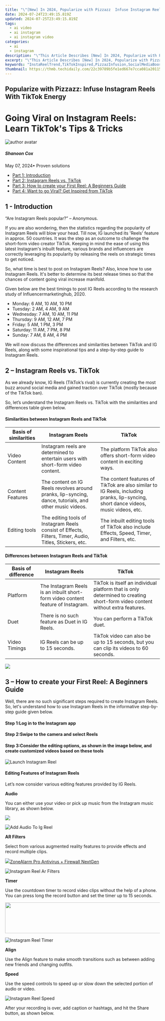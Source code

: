 ```yaml
---
title: "\"[New] In 2024, Popularize with Pizzazz  Infuse Instagram Reels With TikTok Energy\""
date: 2024-07-24T23:49:15.819Z
updated: 2024-07-25T23:49:15.819Z
tags:
  - ai video
  - ai instagram
  - ai instagram video
categories:
  - ai
  - instagram
description: "\"This Article Describes [New] In 2024, Popularize with Pizzazz: Infuse Instagram Reels With TikTok Energy\""
excerpt: "\"This Article Describes [New] In 2024, Popularize with Pizzazz: Infuse Instagram Reels With TikTok Energy\""
keywords: "InstaReelTrend,TikTokInspired,PizzazInfusion,SocialMediaBoost,ViralContentGen,EngagementSurge,EnergyTiktok"
thumbnail: https://thmb.techidaily.com/22c39789b5fe1ed667e7cca081a20115c82b1e4756445b0d8d485b13ec35a1e3.jpg
---
```


## Popularize with Pizzazz: Infuse Instagram Reels With TikTok Energy

# Going Viral on Instagram Reels: Learn TikTok's Tips & Tricks

![author avatar](https://images.wondershare.com/filmora/article-images/shannon-cox.jpg)

##### Shanoon Cox

 May 07, 2024• Proven solutions

* [Part 1: Introduction](#part1)
* [Part 2: Instagram Reels vs. TikTok](#part2)
* [Part 3: How to create your First Reel: A Beginners Guide](#part3)
* [Part 4: Want to go Viral? Get Inspired from TikTok](#part4)

## 1 - Introduction

“Are Instagram Reels popular?” – Anonymous.

If you are also wondering, then the statistics regarding the popularity of Instagram Reels will blow your head. Till now, IG launched its 'Reels' feature in approx. 50 countries. It was the step as an outcome to challenge the short-form video creator TikTok. Keeping in mind the ease of using this latest Instagram's inbuilt feature, various brands and influencers are correctly leveraging its popularity by releasing the reels on strategic times to get noticed.

So, what time is best to post on Instagram Reels? Also, know how to use Instagram Reels. It's better to determine its best release times so that the chances of content going viral increase manifold.

Given below are the best timings to post IG Reels according to the research study of Influencermarketinghub, 2020.

* Monday: 6 AM, 10 AM, 10 PM
* Tuesday: 2 AM, 4 AM, 9 AM
* Wednesday: 7 AM, 10 AM, 11 PM
* Thursday: 9 AM, 12 AM, 7 PM
* Friday: 5 AM, 1 PM, 3 PM
* Saturday: 11 AM, 7 PM, 8 PM
* Sunday: 7 AM, 8 AM, 4 PM

We will now discuss the differences and similarities between TikTok and IG Reels, along with some inspirational tips and a step-by-step guide to Instagram Reels.

## 2 – Instagram Reels vs. TikTok

As we already know, IG Reels (TikTok’s rival) is currently creating the most buzz around social media and gained traction over TikTok (mostly because of the TikTok ban).

So, let’s understand the Instagram Reels vs. TikTok with the similarities and differences table given below.

#### Similarities between Instagram Reels and TikTok

| Basis of similarities | Instagram Reels                                                                                        | TikTok                                                                                                                             |
| --------------------- | ------------------------------------------------------------------------------------------------------ | ---------------------------------------------------------------------------------------------------------------------------------- |
| Video Content         | Instagram reels are determined to entertain users with short-form video content.                       | The platform TikTok also offers short-form video content in exciting ways.                                                         |
| Content Features      | The content on IG Reels revolves around pranks, lip-syncing, dance, tutorials, and other music videos. | The content features of TikTok are also similar to IG Reels, including pranks, lip-syncing, short dance videos, music videos, etc. |
| Editing tools         | The editing tools of Instagram Reels consist of Effects, Filters, Timer, Audio, Titles, Stickers, etc. | The inbuilt editing tools of TikTok also include Effects, Speed, Timer, and Filters, etc.                                          |

#### Differences between Instagram Reels and TikTok

| Basis of difference | Instagram Reels                                                                  | TikTok                                                                                                                       |
| ------------------- | -------------------------------------------------------------------------------- | ---------------------------------------------------------------------------------------------------------------------------- |
| Platform            | The Instagram Reels is an inbuilt short-form video content feature of Instagram. | TikTok is itself an individual platform that is only determined to creating short-form video content without extra features. |
| Duet                | There is no such feature as Duet in IG Reels.                                    | You can perform a TikTok duet.                                                                                               |
| Video Timings       | IG Reels can be up to 15 seconds.                                                | TikTok video can also be up to 15 seconds, but you can clip its videos to 60 seconds.                                        |

<!-- affiliate ads begin -->
<a href="https://shop.manycam.com/order/checkout.php?PRODS=17728032&QTY=1&AFFILIATE=108875&CART=1"><img src="https://secure.avangate.com/images/merchant/8230bea7d54bcdf99cdfe85cb07313d5/mcaffbanner920x120.png" border="0"></a>
<!-- affiliate ads end -->
## 3 – How to create your First Reel: A Beginners Guide

Well, there are no such significant steps required to create Instagram Reels. So, let's understand how to use Instagram Reels in the informative step-by-step guide given below.

#### Step 1:Log in to the Instagram app

#### Step 2:Swipe to the camera and select Reels

#### Step 3:Consider the editing options, as shown in the image below, and create customized videos based on these tools

![Launch Instagram Reel](https://images.wondershare.com/filmora/article-images/launch-instagram-reel.jpg)

#### Editing Features of Instagram Reels

Let’s now consider various editing features provided by IG Reels.

**Audio**

You can either use your video or pick up music from the Instagram music library, as shown below.

<!-- affiliate ads begin -->
<a href="https://store.iobit.com/order/checkout.php?PRODS=4596923&QTY=1&AFFILIATE=108875&CART=1"><img src="https://secure.avangate.com/images/merchant/184260348236f9554fe9375772ff966e/ascscan_468X60.png" border="0"></a>
<!-- affiliate ads end -->
![Add Audio To Ig Reel](https://images.wondershare.com/filmora/article-images/add-audio-to-ig-reel.jpg)

**AR Filters**

Select from various augmented reality features to provide effects and record multiple clips.

<!-- affiliate ads begin -->
<a href="https://estore.zonealarm.com/order/checkout.php?PRODS=38658749&QTY=1&AFFILIATE=108875&CART=1"><img src="https://sc1.checkpoint.com/sc1/za/images/boxes/pa_500.png" border="0">ZoneAlarm Pro Antivirus + Firewall NextGen</a>
<!-- affiliate ads end -->
![Instagram Reel Ar Filters](https://images.wondershare.com/filmora/article-images/instagram-reel-ar-filters.jpg)

**Timer**

Use the countdown timer to record video clips without the help of a phone. You can press long the record button and set the timer up to 15 seconds.

<!-- affiliate ads begin -->
<a href="https://imp.i110150.net/c/5597632/924299/11305" target="_top" id="924299"><img src="//a.impactradius-go.com/display-ad/11305-924299" border="0" alt="" width="520" height="100"/></a>
<!-- affiliate ads end -->
![Instagram Reel Timer](https://images.wondershare.com/filmora/article-images/instagram-reel-timer.jpg)

**Align**

Use the Align feature to make smooth transitions such as between adding new friends and changing outfits.

**Speed**

Use the speed controls to speed up or slow down the selected portion of audio or video.

![Instagram Reel Speed](https://images.wondershare.com/filmora/article-images/instagram-reel-speed.jpg)

After your recording is over, add caption or hashtags, and hit the Share button, as shown below.

<!-- affiliate ads begin -->
<span id="1793213">
					<video width="1080" height="1620" style="cursor:pointer"
           poster="//a.impactradius-go.com/display-clicktoplayimage/1793213.jpeg"
           onclick="if(!this.playClicked){this.play();this.setAttribute('controls',true);this.playClicked=true;}">
	   <source src="//a.impactradius-go.com/display-ad/19135-1793213">
	   <img src="//a.impactradius-go.com/display-clicktoplayimage/1793213.jpeg" style="border: none; height: 100%; width: 100%; object-fit: contain">
	</video>
	<div style="width:1080px;text-align:center"><a href="javascript:window.open(decodeURIComponent('https%3A%2F%2Ftinyland.pxf.io%2Fc%2F5597632%2F1793213%2F19135'), '_blank');void(0);">Click here</a></div>
</span>
<img height="0" width="0" src="https://imp.pxf.io/i/5597632/1793213/19135" style="position:absolute;visibility:hidden;" border="0" />
<!-- affiliate ads end -->
![Instagram Reel Share](https://images.wondershare.com/filmora/article-images/instagram-reel-share.jpg)

<!-- affiliate ads begin -->
<iframe id="iframe_672" src="//a.impactradius-go.com/gen-ad-code/5597632/1959812/17834/" width="720" height="300" scrolling="no" frameborder="0" marginheight="0" marginwidth="0"></iframe>
<!-- affiliate ads end -->
## 4 – Want to go Viral? Get Inspired from TikTok

TikTok is also one of the biggest social media platforms where users habitually use various tips and tricks to go viral.

So, it would help if you also thought of borrowing some tips and tricks from TikTok to go viral on Instagram Reels.

#### Use trending music and sounds

It is always worth to include trending videos and sounds into the IG Reels. You can select your songs but creating content over trending topics tends to hit the trend among other videos.

![Trendy Music Into Ig Reel](https://images.wondershare.com/filmora/article-images/trendy-music-into-ig-reel.jpg)

#### Create your bang

You must grab the user's attention quickly by giving a sort of bang in the initial seconds. Users are swiping up to your video, and if they don't get what they want to see, then IG Reels is a time waste aspect for you. The idea is not to create random stuff but to target the specific users according to your niche so that the videos get noticed and ranked well.

#### Competitor Research

The competitor research is another borrowed feature from TikTok, where you can check out various brands and social media influencers about what they are creating. It’s a great way to find trending hashtags as well.

![Ig Reel Competitor Research](https://images.wondershare.com/filmora/article-images/ig-reel-competitor-research.jpg)

#### Check your existing metrics

If you ever analyzed TikTok accounts of big influencers, they show up a fair amount of overall metrics, including video content. Keep an eye on your Instagram bio and check if it has the right amount of words and a call to action. You can consider other factors of metrics as the ideal post timing and use of specific hashtags etc.

#### Trigger people to comment on

You can include some random details also so that people get induced to comment on your Instagram Reels. These unexpected details can be anything such as mentioning some weird stuff or writing great captions etc.

#### Be Relatable

Being relatable is the most crucial tip to go viral over Instagram. Don't show off and be real; it's the most critical way to win the hearts even on any platform. Well, being relatable also means to be hateable, inspirational, or aspirational.

<!-- affiliate ads begin -->
<a href="https://twopages.pxf.io/c/5597632/1873313/18544" target="_top" id="1873313"><img src="//a.impactradius-go.com/display-ad/18544-1873313" border="0" alt="" width="1080" height="1263"/></a><img height="0" width="0" src="https://imp.pxf.io/i/5597632/1873313/18544" style="position:absolute;visibility:hidden;" border="0" />
<!-- affiliate ads end -->
### Conclusion

So, this is how to use Instagram Reels and its related viral marketing strategies. Well, we haven’t ignored TikTok while talking about Instagram Reels due to a correlation between both the platforms, as discussed above. Thus, the viral marketing strategies used on TikTok are wholly applicable here as well.

![author avatar](https://images.wondershare.com/filmora/article-images/shannon-cox.jpg)

Shanoon Cox

Shanoon Cox is a writer and a lover of all things video.

Follow @Shanoon Cox

##### Shanoon Cox

 May 07, 2024• Proven solutions

* [Part 1: Introduction](#part1)
* [Part 2: Instagram Reels vs. TikTok](#part2)
* [Part 3: How to create your First Reel: A Beginners Guide](#part3)
* [Part 4: Want to go Viral? Get Inspired from TikTok](#part4)

<!-- affiliate ads begin -->
<a href="https://secure.2checkout.com/order/checkout.php?PRODS=4721564&QTY=1&AFFILIATE=108875&CART=1"><img src="https://secure.avangate.com/images/merchant/c14a8df1e1b4d5297e9cb30cb34d5a00/products/copy_power-tools-48.png" border="0">Power Tools add-on for Google Sheets, 12-month subscription</a>
<!-- affiliate ads end -->
## 1 - Introduction

“Are Instagram Reels popular?” – Anonymous.

If you are also wondering, then the statistics regarding the popularity of Instagram Reels will blow your head. Till now, IG launched its 'Reels' feature in approx. 50 countries. It was the step as an outcome to challenge the short-form video creator TikTok. Keeping in mind the ease of using this latest Instagram's inbuilt feature, various brands and influencers are correctly leveraging its popularity by releasing the reels on strategic times to get noticed.

So, what time is best to post on Instagram Reels? Also, know how to use Instagram Reels. It's better to determine its best release times so that the chances of content going viral increase manifold.

Given below are the best timings to post IG Reels according to the research study of Influencermarketinghub, 2020.

* Monday: 6 AM, 10 AM, 10 PM
* Tuesday: 2 AM, 4 AM, 9 AM
* Wednesday: 7 AM, 10 AM, 11 PM
* Thursday: 9 AM, 12 AM, 7 PM
* Friday: 5 AM, 1 PM, 3 PM
* Saturday: 11 AM, 7 PM, 8 PM
* Sunday: 7 AM, 8 AM, 4 PM

We will now discuss the differences and similarities between TikTok and IG Reels, along with some inspirational tips and a step-by-step guide to Instagram Reels.

<!-- affiliate ads begin -->
<a href="https://appsumo.8odi.net/c/5597632/2075482/7443" target="_top" id="2075482"><img src="//a.impactradius-go.com/display-ad/7443-2075482" border="0" alt="" width="1200" height="600"/></a><img height="0" width="0" src="https://appsumo.8odi.net/i/5597632/2075482/7443" style="position:absolute;visibility:hidden;" border="0" />
<!-- affiliate ads end -->
## 2 – Instagram Reels vs. TikTok

As we already know, IG Reels (TikTok’s rival) is currently creating the most buzz around social media and gained traction over TikTok (mostly because of the TikTok ban).

So, let’s understand the Instagram Reels vs. TikTok with the similarities and differences table given below.

#### Similarities between Instagram Reels and TikTok

| Basis of similarities | Instagram Reels                                                                                        | TikTok                                                                                                                             |
| --------------------- | ------------------------------------------------------------------------------------------------------ | ---------------------------------------------------------------------------------------------------------------------------------- |
| Video Content         | Instagram reels are determined to entertain users with short-form video content.                       | The platform TikTok also offers short-form video content in exciting ways.                                                         |
| Content Features      | The content on IG Reels revolves around pranks, lip-syncing, dance, tutorials, and other music videos. | The content features of TikTok are also similar to IG Reels, including pranks, lip-syncing, short dance videos, music videos, etc. |
| Editing tools         | The editing tools of Instagram Reels consist of Effects, Filters, Timer, Audio, Titles, Stickers, etc. | The inbuilt editing tools of TikTok also include Effects, Speed, Timer, and Filters, etc.                                          |

#### Differences between Instagram Reels and TikTok

| Basis of difference | Instagram Reels                                                                  | TikTok                                                                                                                       |
| ------------------- | -------------------------------------------------------------------------------- | ---------------------------------------------------------------------------------------------------------------------------- |
| Platform            | The Instagram Reels is an inbuilt short-form video content feature of Instagram. | TikTok is itself an individual platform that is only determined to creating short-form video content without extra features. |
| Duet                | There is no such feature as Duet in IG Reels.                                    | You can perform a TikTok duet.                                                                                               |
| Video Timings       | IG Reels can be up to 15 seconds.                                                | TikTok video can also be up to 15 seconds, but you can clip its videos to 60 seconds.                                        |

## 3 – How to create your First Reel: A Beginners Guide

Well, there are no such significant steps required to create Instagram Reels. So, let's understand how to use Instagram Reels in the informative step-by-step guide given below.

#### Step 1:Log in to the Instagram app

#### Step 2:Swipe to the camera and select Reels

#### Step 3:Consider the editing options, as shown in the image below, and create customized videos based on these tools

![Launch Instagram Reel](https://images.wondershare.com/filmora/article-images/launch-instagram-reel.jpg)

#### Editing Features of Instagram Reels

Let’s now consider various editing features provided by IG Reels.

**Audio**

You can either use your video or pick up music from the Instagram music library, as shown below.

<!-- affiliate ads begin -->
<a href="https://shop.mondly.com/affiliate.php?ACCOUNT=ATISTUDI&AFFILIATE=108875&PATH=https%3A%2F%2Fwww.mondly.com%3FAFFILIATE%3D108875%26RESOURCE%3D%2BGeneral%2B970x90%2B"><img src="https://secure.avangate.com/images/merchant/69c418c33ec2e1a4267fa9bb77fa1428/general-970x90.gif" border="0"></a>
<!-- affiliate ads end -->
![Add Audio To Ig Reel](https://images.wondershare.com/filmora/article-images/add-audio-to-ig-reel.jpg)

**AR Filters**

Select from various augmented reality features to provide effects and record multiple clips.

![Instagram Reel Ar Filters](https://images.wondershare.com/filmora/article-images/instagram-reel-ar-filters.jpg)

**Timer**

Use the countdown timer to record video clips without the help of a phone. You can press long the record button and set the timer up to 15 seconds.

![Instagram Reel Timer](https://images.wondershare.com/filmora/article-images/instagram-reel-timer.jpg)

**Align**

Use the Align feature to make smooth transitions such as between adding new friends and changing outfits.

**Speed**

Use the speed controls to speed up or slow down the selected portion of audio or video.

<!-- affiliate ads begin -->
<a href="https://shop.copernic.com/order/checkout.php?PRODS=41033101&QTY=1&AFFILIATE=108875&CART=1"><img src="https://secure.2checkout.com/images/merchant/8d30aa96e72440759f74bd2306c1fa3d/Copernic-2023-Affiliate-728x90-Elite.png" border="0"></a>
<!-- affiliate ads end -->
![Instagram Reel Speed](https://images.wondershare.com/filmora/article-images/instagram-reel-speed.jpg)

After your recording is over, add caption or hashtags, and hit the Share button, as shown below.

<!-- affiliate ads begin -->
<a href="https://store.massmailsoftware.com/order/checkout.php?PRODS=1047974&QTY=1&AFFILIATE=108875&CART=1"><img src="https://secure.avangate.com/images/merchant/dc87c13749315c7217cdc4ac692e704c/banera_for_partners-04_%281%29.jpg" border="0"></a>
<!-- affiliate ads end -->
![Instagram Reel Share](https://images.wondershare.com/filmora/article-images/instagram-reel-share.jpg)

## 4 – Want to go Viral? Get Inspired from TikTok

TikTok is also one of the biggest social media platforms where users habitually use various tips and tricks to go viral.

So, it would help if you also thought of borrowing some tips and tricks from TikTok to go viral on Instagram Reels.

#### Use trending music and sounds

It is always worth to include trending videos and sounds into the IG Reels. You can select your songs but creating content over trending topics tends to hit the trend among other videos.

<!-- affiliate ads begin -->
<a href="https://store.iobit.com/order/checkout.php?PRODS=1468905&QTY=1&AFFILIATE=108875&CART=1"><img src="https://secure.avangate.com/images/merchant/184260348236f9554fe9375772ff966e/ascscan_728x90.png" border="0"></a>
<!-- affiliate ads end -->
![Trendy Music Into Ig Reel](https://images.wondershare.com/filmora/article-images/trendy-music-into-ig-reel.jpg)

#### Create your bang

You must grab the user's attention quickly by giving a sort of bang in the initial seconds. Users are swiping up to your video, and if they don't get what they want to see, then IG Reels is a time waste aspect for you. The idea is not to create random stuff but to target the specific users according to your niche so that the videos get noticed and ranked well.

#### Competitor Research

The competitor research is another borrowed feature from TikTok, where you can check out various brands and social media influencers about what they are creating. It’s a great way to find trending hashtags as well.

![Ig Reel Competitor Research](https://images.wondershare.com/filmora/article-images/ig-reel-competitor-research.jpg)

#### Check your existing metrics

If you ever analyzed TikTok accounts of big influencers, they show up a fair amount of overall metrics, including video content. Keep an eye on your Instagram bio and check if it has the right amount of words and a call to action. You can consider other factors of metrics as the ideal post timing and use of specific hashtags etc.

#### Trigger people to comment on

You can include some random details also so that people get induced to comment on your Instagram Reels. These unexpected details can be anything such as mentioning some weird stuff or writing great captions etc.

#### Be Relatable

Being relatable is the most crucial tip to go viral over Instagram. Don't show off and be real; it's the most critical way to win the hearts even on any platform. Well, being relatable also means to be hateable, inspirational, or aspirational.

### Conclusion

So, this is how to use Instagram Reels and its related viral marketing strategies. Well, we haven’t ignored TikTok while talking about Instagram Reels due to a correlation between both the platforms, as discussed above. Thus, the viral marketing strategies used on TikTok are wholly applicable here as well.

<!-- affiliate ads begin -->
<a href="https://checkout.abbyy.com/order/checkout.php?PRODS=39254762&QTY=1&AFFILIATE=108875&CART=1"> <img src="https://secure.avangate.com/images/merchant/0e5fb5c76fca16adbee503c9aff393cd/products/11_FR-Badges-NEW-FR-Standard-16-WIN-200.png" border="0"> PDF application, powered by AI-based OCR, for unified workflows with both digital and scanned documents. </a>
<!-- affiliate ads end -->
![author avatar](https://images.wondershare.com/filmora/article-images/shannon-cox.jpg)

Shanoon Cox

Shanoon Cox is a writer and a lover of all things video.

Follow @Shanoon Cox

##### Shanoon Cox

 May 07, 2024• Proven solutions

* [Part 1: Introduction](#part1)
* [Part 2: Instagram Reels vs. TikTok](#part2)
* [Part 3: How to create your First Reel: A Beginners Guide](#part3)
* [Part 4: Want to go Viral? Get Inspired from TikTok](#part4)

## 1 - Introduction

“Are Instagram Reels popular?” – Anonymous.

If you are also wondering, then the statistics regarding the popularity of Instagram Reels will blow your head. Till now, IG launched its 'Reels' feature in approx. 50 countries. It was the step as an outcome to challenge the short-form video creator TikTok. Keeping in mind the ease of using this latest Instagram's inbuilt feature, various brands and influencers are correctly leveraging its popularity by releasing the reels on strategic times to get noticed.

So, what time is best to post on Instagram Reels? Also, know how to use Instagram Reels. It's better to determine its best release times so that the chances of content going viral increase manifold.

Given below are the best timings to post IG Reels according to the research study of Influencermarketinghub, 2020.

* Monday: 6 AM, 10 AM, 10 PM
* Tuesday: 2 AM, 4 AM, 9 AM
* Wednesday: 7 AM, 10 AM, 11 PM
* Thursday: 9 AM, 12 AM, 7 PM
* Friday: 5 AM, 1 PM, 3 PM
* Saturday: 11 AM, 7 PM, 8 PM
* Sunday: 7 AM, 8 AM, 4 PM

We will now discuss the differences and similarities between TikTok and IG Reels, along with some inspirational tips and a step-by-step guide to Instagram Reels.

## 2 – Instagram Reels vs. TikTok

As we already know, IG Reels (TikTok’s rival) is currently creating the most buzz around social media and gained traction over TikTok (mostly because of the TikTok ban).

So, let’s understand the Instagram Reels vs. TikTok with the similarities and differences table given below.

#### Similarities between Instagram Reels and TikTok

| Basis of similarities | Instagram Reels                                                                                        | TikTok                                                                                                                             |
| --------------------- | ------------------------------------------------------------------------------------------------------ | ---------------------------------------------------------------------------------------------------------------------------------- |
| Video Content         | Instagram reels are determined to entertain users with short-form video content.                       | The platform TikTok also offers short-form video content in exciting ways.                                                         |
| Content Features      | The content on IG Reels revolves around pranks, lip-syncing, dance, tutorials, and other music videos. | The content features of TikTok are also similar to IG Reels, including pranks, lip-syncing, short dance videos, music videos, etc. |
| Editing tools         | The editing tools of Instagram Reels consist of Effects, Filters, Timer, Audio, Titles, Stickers, etc. | The inbuilt editing tools of TikTok also include Effects, Speed, Timer, and Filters, etc.                                          |

#### Differences between Instagram Reels and TikTok

| Basis of difference | Instagram Reels                                                                  | TikTok                                                                                                                       |
| ------------------- | -------------------------------------------------------------------------------- | ---------------------------------------------------------------------------------------------------------------------------- |
| Platform            | The Instagram Reels is an inbuilt short-form video content feature of Instagram. | TikTok is itself an individual platform that is only determined to creating short-form video content without extra features. |
| Duet                | There is no such feature as Duet in IG Reels.                                    | You can perform a TikTok duet.                                                                                               |
| Video Timings       | IG Reels can be up to 15 seconds.                                                | TikTok video can also be up to 15 seconds, but you can clip its videos to 60 seconds.                                        |

## 3 – How to create your First Reel: A Beginners Guide

Well, there are no such significant steps required to create Instagram Reels. So, let's understand how to use Instagram Reels in the informative step-by-step guide given below.

#### Step 1:Log in to the Instagram app

#### Step 2:Swipe to the camera and select Reels

#### Step 3:Consider the editing options, as shown in the image below, and create customized videos based on these tools

<!-- affiliate ads begin -->
<a href="https://secure.2checkout.com/order/checkout.php?PRODS=3851655&QTY=1&AFFILIATE=108875&CART=1"><img src="http://www.aiseesoft.com/avangate/30p/banner.jpg" border="0"></a>
<!-- affiliate ads end -->
![Launch Instagram Reel](https://images.wondershare.com/filmora/article-images/launch-instagram-reel.jpg)

#### Editing Features of Instagram Reels

Let’s now consider various editing features provided by IG Reels.

**Audio**

You can either use your video or pick up music from the Instagram music library, as shown below.

![Add Audio To Ig Reel](https://images.wondershare.com/filmora/article-images/add-audio-to-ig-reel.jpg)

**AR Filters**

Select from various augmented reality features to provide effects and record multiple clips.

![Instagram Reel Ar Filters](https://images.wondershare.com/filmora/article-images/instagram-reel-ar-filters.jpg)

**Timer**

Use the countdown timer to record video clips without the help of a phone. You can press long the record button and set the timer up to 15 seconds.

![Instagram Reel Timer](https://images.wondershare.com/filmora/article-images/instagram-reel-timer.jpg)

**Align**

Use the Align feature to make smooth transitions such as between adding new friends and changing outfits.

**Speed**

Use the speed controls to speed up or slow down the selected portion of audio or video.

![Instagram Reel Speed](https://images.wondershare.com/filmora/article-images/instagram-reel-speed.jpg)

After your recording is over, add caption or hashtags, and hit the Share button, as shown below.

<!-- affiliate ads begin -->
<a href="https://store.bitdefender.com/affiliate.php?ACCOUNT=BITLATIN&AFFILIATE=108875&PATH=http%3A%2F%2Fwww.bitdefender.com%2Fbusiness%3FAFFILIATE%3D108875%26RESOURCE%3D30%2525%2BOff%2Ball%2BGravityZone%2BProducts"><img src="https://www.bitdefender.com/content/dam/bitdefender/business/campaign/1200X628.png" border="0"></a>
<!-- affiliate ads end -->
![Instagram Reel Share](https://images.wondershare.com/filmora/article-images/instagram-reel-share.jpg)

<!-- affiliate ads begin -->
<a href="https://secure.2checkout.com/order/checkout.php?PRODS=4728277&QTY=1&AFFILIATE=108875&CART=1"><img src="https://secure.avangate.com/images/merchant/f7f07e7dab09533bc71247a5b29a7373/products/1_iDeviceMessageBox.png" border="0"></a>
<!-- affiliate ads end -->
## 4 – Want to go Viral? Get Inspired from TikTok

TikTok is also one of the biggest social media platforms where users habitually use various tips and tricks to go viral.

So, it would help if you also thought of borrowing some tips and tricks from TikTok to go viral on Instagram Reels.

#### Use trending music and sounds

It is always worth to include trending videos and sounds into the IG Reels. You can select your songs but creating content over trending topics tends to hit the trend among other videos.

<!-- affiliate ads begin -->
<a href="https://purchase.swifdoo.com/order/checkout.php?PRODS=40002162&QTY=1&AFFILIATE=108875&CART=1"><img src="https://secure.avangate.com/images/merchant/8b932759a5a04ddb34bf79e3f9072e4b/products/1_Product%20box%20white-1024x1024.png" border="0">SwifDoo PDF Perpetual (1 PC) Free upgrade. No monthly fees ever. 
</a>
<!-- affiliate ads end -->
![Trendy Music Into Ig Reel](https://images.wondershare.com/filmora/article-images/trendy-music-into-ig-reel.jpg)

#### Create your bang

You must grab the user's attention quickly by giving a sort of bang in the initial seconds. Users are swiping up to your video, and if they don't get what they want to see, then IG Reels is a time waste aspect for you. The idea is not to create random stuff but to target the specific users according to your niche so that the videos get noticed and ranked well.

#### Competitor Research

The competitor research is another borrowed feature from TikTok, where you can check out various brands and social media influencers about what they are creating. It’s a great way to find trending hashtags as well.

![Ig Reel Competitor Research](https://images.wondershare.com/filmora/article-images/ig-reel-competitor-research.jpg)

#### Check your existing metrics

If you ever analyzed TikTok accounts of big influencers, they show up a fair amount of overall metrics, including video content. Keep an eye on your Instagram bio and check if it has the right amount of words and a call to action. You can consider other factors of metrics as the ideal post timing and use of specific hashtags etc.

#### Trigger people to comment on

You can include some random details also so that people get induced to comment on your Instagram Reels. These unexpected details can be anything such as mentioning some weird stuff or writing great captions etc.

#### Be Relatable

Being relatable is the most crucial tip to go viral over Instagram. Don't show off and be real; it's the most critical way to win the hearts even on any platform. Well, being relatable also means to be hateable, inspirational, or aspirational.

### Conclusion

So, this is how to use Instagram Reels and its related viral marketing strategies. Well, we haven’t ignored TikTok while talking about Instagram Reels due to a correlation between both the platforms, as discussed above. Thus, the viral marketing strategies used on TikTok are wholly applicable here as well.

![author avatar](https://images.wondershare.com/filmora/article-images/shannon-cox.jpg)

Shanoon Cox

Shanoon Cox is a writer and a lover of all things video.

Follow @Shanoon Cox

##### Shanoon Cox

 May 07, 2024• Proven solutions

* [Part 1: Introduction](#part1)
* [Part 2: Instagram Reels vs. TikTok](#part2)
* [Part 3: How to create your First Reel: A Beginners Guide](#part3)
* [Part 4: Want to go Viral? Get Inspired from TikTok](#part4)

<!-- affiliate ads begin -->
<a href="https://appsumo.8odi.net/c/5597632/2068416/7443" target="_top" id="2068416"><img src="//a.impactradius-go.com/display-ad/7443-2068416" border="0" alt="" width="1200" height="600"/></a><img height="0" width="0" src="https://appsumo.8odi.net/i/5597632/2068416/7443" style="position:absolute;visibility:hidden;" border="0" />
<!-- affiliate ads end -->
## 1 - Introduction

“Are Instagram Reels popular?” – Anonymous.

If you are also wondering, then the statistics regarding the popularity of Instagram Reels will blow your head. Till now, IG launched its 'Reels' feature in approx. 50 countries. It was the step as an outcome to challenge the short-form video creator TikTok. Keeping in mind the ease of using this latest Instagram's inbuilt feature, various brands and influencers are correctly leveraging its popularity by releasing the reels on strategic times to get noticed.

So, what time is best to post on Instagram Reels? Also, know how to use Instagram Reels. It's better to determine its best release times so that the chances of content going viral increase manifold.

Given below are the best timings to post IG Reels according to the research study of Influencermarketinghub, 2020.

* Monday: 6 AM, 10 AM, 10 PM
* Tuesday: 2 AM, 4 AM, 9 AM
* Wednesday: 7 AM, 10 AM, 11 PM
* Thursday: 9 AM, 12 AM, 7 PM
* Friday: 5 AM, 1 PM, 3 PM
* Saturday: 11 AM, 7 PM, 8 PM
* Sunday: 7 AM, 8 AM, 4 PM

We will now discuss the differences and similarities between TikTok and IG Reels, along with some inspirational tips and a step-by-step guide to Instagram Reels.

<!-- affiliate ads begin -->
<a href="https://unicoeye.pxf.io/c/5597632/2084396/18498" target="_top" id="2084396"><img src="//a.impactradius-go.com/display-ad/18498-2084396" border="0" alt="" width="1920" height="700"/></a><img height="0" width="0" src="https://imp.pxf.io/i/5597632/2084396/18498" style="position:absolute;visibility:hidden;" border="0" />
<!-- affiliate ads end -->
## 2 – Instagram Reels vs. TikTok

As we already know, IG Reels (TikTok’s rival) is currently creating the most buzz around social media and gained traction over TikTok (mostly because of the TikTok ban).

So, let’s understand the Instagram Reels vs. TikTok with the similarities and differences table given below.

#### Similarities between Instagram Reels and TikTok

| Basis of similarities | Instagram Reels                                                                                        | TikTok                                                                                                                             |
| --------------------- | ------------------------------------------------------------------------------------------------------ | ---------------------------------------------------------------------------------------------------------------------------------- |
| Video Content         | Instagram reels are determined to entertain users with short-form video content.                       | The platform TikTok also offers short-form video content in exciting ways.                                                         |
| Content Features      | The content on IG Reels revolves around pranks, lip-syncing, dance, tutorials, and other music videos. | The content features of TikTok are also similar to IG Reels, including pranks, lip-syncing, short dance videos, music videos, etc. |
| Editing tools         | The editing tools of Instagram Reels consist of Effects, Filters, Timer, Audio, Titles, Stickers, etc. | The inbuilt editing tools of TikTok also include Effects, Speed, Timer, and Filters, etc.                                          |

#### Differences between Instagram Reels and TikTok

| Basis of difference | Instagram Reels                                                                  | TikTok                                                                                                                       |
| ------------------- | -------------------------------------------------------------------------------- | ---------------------------------------------------------------------------------------------------------------------------- |
| Platform            | The Instagram Reels is an inbuilt short-form video content feature of Instagram. | TikTok is itself an individual platform that is only determined to creating short-form video content without extra features. |
| Duet                | There is no such feature as Duet in IG Reels.                                    | You can perform a TikTok duet.                                                                                               |
| Video Timings       | IG Reels can be up to 15 seconds.                                                | TikTok video can also be up to 15 seconds, but you can clip its videos to 60 seconds.                                        |

<!-- affiliate ads begin -->
<a href="https://shop.mondly.com/affiliate.php?ACCOUNT=ATISTUDI&AFFILIATE=108875&PATH=https%3A%2F%2Fwww.mondly.com%3FAFFILIATE%3D108875%26RESOURCE%3D%2BEducational%2B970x90%2B"><img src="https://secure.avangate.com/images/merchant/69c418c33ec2e1a4267fa9bb77fa1428/educational-970x90.gif" border="0"></a>
<!-- affiliate ads end -->
## 3 – How to create your First Reel: A Beginners Guide

Well, there are no such significant steps required to create Instagram Reels. So, let's understand how to use Instagram Reels in the informative step-by-step guide given below.

#### Step 1:Log in to the Instagram app

#### Step 2:Swipe to the camera and select Reels

#### Step 3:Consider the editing options, as shown in the image below, and create customized videos based on these tools

![Launch Instagram Reel](https://images.wondershare.com/filmora/article-images/launch-instagram-reel.jpg)

#### Editing Features of Instagram Reels

Let’s now consider various editing features provided by IG Reels.

**Audio**

You can either use your video or pick up music from the Instagram music library, as shown below.

<!-- affiliate ads begin -->
<a href="https://unicoeye.pxf.io/c/5597632/2084399/18498" target="_top" id="2084399"><img src="//a.impactradius-go.com/display-ad/18498-2084399" border="0" alt="" width="1125" height="600"/></a><img height="0" width="0" src="https://imp.pxf.io/i/5597632/2084399/18498" style="position:absolute;visibility:hidden;" border="0" />
<!-- affiliate ads end -->
![Add Audio To Ig Reel](https://images.wondershare.com/filmora/article-images/add-audio-to-ig-reel.jpg)

**AR Filters**

Select from various augmented reality features to provide effects and record multiple clips.

![Instagram Reel Ar Filters](https://images.wondershare.com/filmora/article-images/instagram-reel-ar-filters.jpg)

**Timer**

Use the countdown timer to record video clips without the help of a phone. You can press long the record button and set the timer up to 15 seconds.

<!-- affiliate ads begin -->
<a href="https://secure.2checkout.com/order/checkout.php?PRODS=4940317&QTY=1&AFFILIATE=108875&CART=1"><img src="https://secure.avangate.com/images/merchant/333ac5d90817d69113471fbb6e531bee/sps-partnership-728x90eng.png" border="0"></a>
<!-- affiliate ads end -->
![Instagram Reel Timer](https://images.wondershare.com/filmora/article-images/instagram-reel-timer.jpg)

**Align**

Use the Align feature to make smooth transitions such as between adding new friends and changing outfits.

**Speed**

Use the speed controls to speed up or slow down the selected portion of audio or video.

![Instagram Reel Speed](https://images.wondershare.com/filmora/article-images/instagram-reel-speed.jpg)

After your recording is over, add caption or hashtags, and hit the Share button, as shown below.

![Instagram Reel Share](https://images.wondershare.com/filmora/article-images/instagram-reel-share.jpg)

## 4 – Want to go Viral? Get Inspired from TikTok

TikTok is also one of the biggest social media platforms where users habitually use various tips and tricks to go viral.

So, it would help if you also thought of borrowing some tips and tricks from TikTok to go viral on Instagram Reels.

#### Use trending music and sounds

It is always worth to include trending videos and sounds into the IG Reels. You can select your songs but creating content over trending topics tends to hit the trend among other videos.

<!-- affiliate ads begin -->
<a href="https://secure.2checkout.com/order/checkout.php?PRODS=4715391&QTY=1&AFFILIATE=108875&CART=1"><img src="https://secure.avangate.com/images/merchant/7f687767ccf20fcea1c9dc4a5adc2326/Digisigner_banner_728_x_90_color_version.png" border="0"></a>
<!-- affiliate ads end -->
![Trendy Music Into Ig Reel](https://images.wondershare.com/filmora/article-images/trendy-music-into-ig-reel.jpg)

#### Create your bang

You must grab the user's attention quickly by giving a sort of bang in the initial seconds. Users are swiping up to your video, and if they don't get what they want to see, then IG Reels is a time waste aspect for you. The idea is not to create random stuff but to target the specific users according to your niche so that the videos get noticed and ranked well.

#### Competitor Research

The competitor research is another borrowed feature from TikTok, where you can check out various brands and social media influencers about what they are creating. It’s a great way to find trending hashtags as well.

<!-- affiliate ads begin -->
<a href="https://secure.2checkout.com/order/checkout.php?PRODS=37100474&QTY=1&AFFILIATE=108875&CART=1"><img src="https://awario.com/images/pages/index/img-leads-1280@1x.avif" border="0"></a>
<!-- affiliate ads end -->
![Ig Reel Competitor Research](https://images.wondershare.com/filmora/article-images/ig-reel-competitor-research.jpg)

#### Check your existing metrics

If you ever analyzed TikTok accounts of big influencers, they show up a fair amount of overall metrics, including video content. Keep an eye on your Instagram bio and check if it has the right amount of words and a call to action. You can consider other factors of metrics as the ideal post timing and use of specific hashtags etc.

#### Trigger people to comment on

You can include some random details also so that people get induced to comment on your Instagram Reels. These unexpected details can be anything such as mentioning some weird stuff or writing great captions etc.

#### Be Relatable

Being relatable is the most crucial tip to go viral over Instagram. Don't show off and be real; it's the most critical way to win the hearts even on any platform. Well, being relatable also means to be hateable, inspirational, or aspirational.

### Conclusion

So, this is how to use Instagram Reels and its related viral marketing strategies. Well, we haven’t ignored TikTok while talking about Instagram Reels due to a correlation between both the platforms, as discussed above. Thus, the viral marketing strategies used on TikTok are wholly applicable here as well.

<!-- affiliate ads begin -->
<a href="https://store.absolute.com/order/checkout.php?PRODS=4601998&QTY=1&AFFILIATE=108875&CART=1"><img src="https://secure.avangate.com/images/merchant/ef70e26a0b5da778eda3f48014d087cd/728x90_larger-shield.jpg" border="0"></a>
<!-- affiliate ads end -->
![author avatar](https://images.wondershare.com/filmora/article-images/shannon-cox.jpg)

Shanoon Cox

Shanoon Cox is a writer and a lover of all things video.

Follow @Shanoon Cox

<ins class="adsbygoogle"
     style="display:block"
     data-ad-format="autorelaxed"
     data-ad-client="ca-pub-7571918770474297"
     data-ad-slot="1223367746"></ins>

<ins class="adsbygoogle"
     style="display:block"
     data-ad-format="autorelaxed"
     data-ad-client="ca-pub-7571918770474297"
     data-ad-slot="1223367746"></ins>



<ins class="adsbygoogle"
     style="display:block"
     data-ad-client="ca-pub-7571918770474297"
     data-ad-slot="8358498916"
     data-ad-format="auto"
     data-full-width-responsive="true"></ins>



